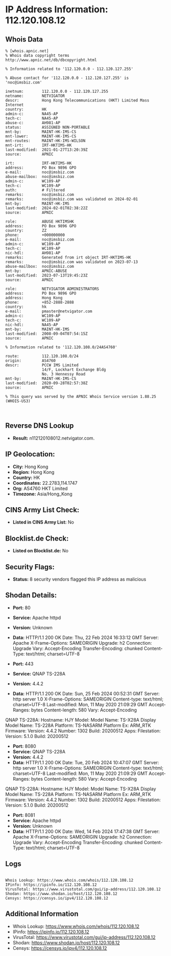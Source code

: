 # IP Address Information: 112.120.108.12

## Whois Data
```
% [whois.apnic.net]
% Whois data copyright terms    http://www.apnic.net/db/dbcopyright.html

% Information related to '112.120.0.0 - 112.120.127.255'

% Abuse contact for '112.120.0.0 - 112.120.127.255' is 'noc@imsbiz.com'

inetnum:        112.120.0.0 - 112.120.127.255
netname:        NETVIGATOR
descr:          Hong Kong Telecommunications (HKT) Limited Mass Internet
country:        HK
admin-c:        NA45-AP
tech-c:         NA45-AP
abuse-c:        AH981-AP
status:         ASSIGNED NON-PORTABLE
mnt-by:         MAINT-HK-IMS-CS
mnt-lower:      MAINT-HK-IMS-CS
mnt-routes:     MAINT-HK-IMS-WILSON
mnt-irt:        IRT-HKTIMS-HK
last-modified:  2021-01-27T13:20:39Z
source:         APNIC

irt:            IRT-HKTIMS-HK
address:        PO Box 9896 GPO
e-mail:         noc@imsbiz.com
abuse-mailbox:  noc@imsbiz.com
admin-c:        WC109-AP
tech-c:         WC109-AP
auth:           # Filtered
remarks:        noc@imsbiz.com
remarks:        noc@imsbiz.com was validated on 2024-02-01
mnt-by:         MAINT-HK-IMS
last-modified:  2024-02-01T02:38:22Z
source:         APNIC

role:           ABUSE HKTIMSHK
address:        PO Box 9896 GPO
country:        ZZ
phone:          +000000000
e-mail:         noc@imsbiz.com
admin-c:        WC109-AP
tech-c:         WC109-AP
nic-hdl:        AH981-AP
remarks:        Generated from irt object IRT-HKTIMS-HK
remarks:        noc@imsbiz.com was validated on 2023-07-13
abuse-mailbox:  noc@imsbiz.com
mnt-by:         APNIC-ABUSE
last-modified:  2023-07-13T19:45:23Z
source:         APNIC

role:           NETVIGATOR ADMINISTRATORS
address:        PO Box 9896 GPO
address:        Hong Kong
phone:          +852-2888-2888
country:        hk
e-mail:         pmaster@netvigator.com
admin-c:        WC109-AP
tech-c:         WC109-AP
nic-hdl:        NA45-AP
mnt-by:         MAINT-HK-IMS
last-modified:  2008-09-04T07:54:15Z
source:         APNIC

% Information related to '112.120.108.0/24AS4760'

route:          112.120.108.0/24
origin:         AS4760
descr:          PCCW IMS Limited
                14/F, Lockhart Exchange Bldg
                No. 3 Hennessy Road
mnt-by:         MAINT-HK-IMS-CS
last-modified:  2020-09-28T02:57:38Z
source:         APNIC

% This query was served by the APNIC Whois Service version 1.88.25 (WHOIS-US3)



```
## Reverse DNS Lookup
- **Result:** n112120108012.netvigator.com.

## IP Geolocation:
- **City:** Hong Kong
- **Region:** Hong Kong
- **Country:** HK
- **Coordinates:** 22.2783,114.1747
- **Org:** AS4760 HKT Limited
- **Timezone:** Asia/Hong_Kong

## CINS Army List Check:
- **Listed in CINS Army List:** 
No

## Blocklist.de Check:
- **Listed on Blocklist.de:** 
No

## Security Flags:
- **Status:** 8 security vendors flagged this IP address as malicious

## Shodan Details:
- **Port:** 80
- **Service:** Apache httpd
- **Version:** Unknown
- **Data:** HTTP/1.1 200 OK
Date: Thu, 22 Feb 2024 16:33:12 GMT
Server: Apache
X-Frame-Options: SAMEORIGIN
Upgrade: h2
Connection: Upgrade
Vary: Accept-Encoding
Transfer-Encoding: chunked
Content-Type: text/html; charset=UTF-8



- **Port:** 443
- **Service:** QNAP TS-228A
- **Version:** 4.4.2
- **Data:** HTTP/1.1 200 OK
Date: Sun, 25 Feb 2024 00:52:31 GMT
Server: http server 1.0
X-Frame-Options: SAMEORIGIN
Content-type: text/html; charset=UTF-8
Last-modified: Mon, 11 May 2020 21:09:29 GMT
Accept-Ranges: bytes
Content-length: 580
Vary: Accept-Encoding


QNAP TS-228A:
  Hostname: HJY
  Model:
    Model Name: TS-X28A
    Display Model Name: TS-228A
    Platform: TS-NASARM
    Platform Ex: ARM_RTK
  Firmware:
    Version: 4.4.2
    Number: 1302
    Build: 20200512
  Apps:
    Filestation:
      Version: 5.1.0
      Build: 20200512


- **Port:** 8080
- **Service:** QNAP TS-228A
- **Version:** 4.4.2
- **Data:** HTTP/1.1 200 OK
Date: Tue, 20 Feb 2024 10:47:07 GMT
Server: http server 1.0
X-Frame-Options: SAMEORIGIN
Content-type: text/html; charset=UTF-8
Last-modified: Mon, 11 May 2020 21:09:29 GMT
Accept-Ranges: bytes
Content-length: 580
Vary: Accept-Encoding


QNAP TS-228A:
  Hostname: HJY
  Model:
    Model Name: TS-X28A
    Display Model Name: TS-228A
    Platform: TS-NASARM
    Platform Ex: ARM_RTK
  Firmware:
    Version: 4.4.2
    Number: 1302
    Build: 20200512
  Apps:
    Filestation:
      Version: 5.1.0
      Build: 20200512


- **Port:** 8081
- **Service:** Apache httpd
- **Version:** Unknown
- **Data:** HTTP/1.1 200 OK
Date: Wed, 14 Feb 2024 17:47:38 GMT
Server: Apache
X-Frame-Options: SAMEORIGIN
Upgrade: h2
Connection: Upgrade
Vary: Accept-Encoding
Transfer-Encoding: chunked
Content-Type: text/html; charset=UTF-8



## Logs
```

Whois Lookup: https://www.whois.com/whois/112.120.108.12
IPinfo: https://ipinfo.io/112.120.108.12
VirusTotal: https://www.virustotal.com/gui/ip-address/112.120.108.12
Shodan: https://www.shodan.io/host/112.120.108.12
Censys: https://censys.io/ipv4/112.120.108.12

```
## Additional Information
- Whois Lookup: https://www.whois.com/whois/112.120.108.12
- IPinfo: https://ipinfo.io/112.120.108.12
- VirusTotal: https://www.virustotal.com/gui/ip-address/112.120.108.12
- Shodan: https://www.shodan.io/host/112.120.108.12
- Censys: https://censys.io/ipv4/112.120.108.12

